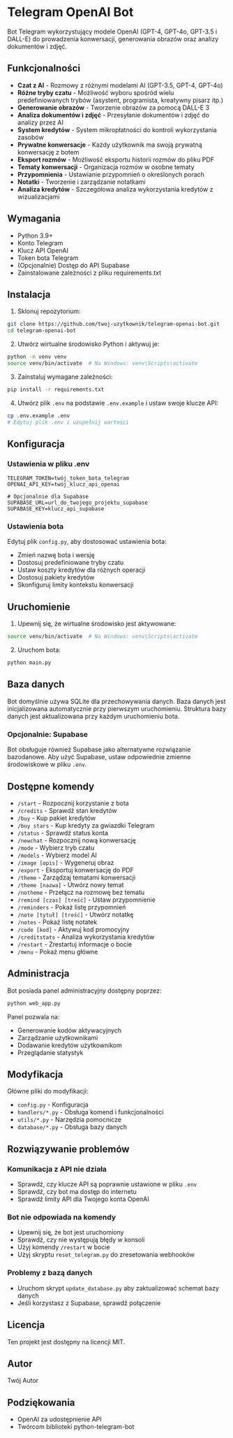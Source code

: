 # Telegram OpenAI Bot

Bot Telegram wykorzystujący modele OpenAI (GPT-4, GPT-4o, GPT-3.5 i DALL-E) do prowadzenia konwersacji, generowania obrazów oraz analizy dokumentów i zdjęć.

## Funkcjonalności

- **Czat z AI** - Rozmowy z różnymi modelami AI (GPT-3.5, GPT-4, GPT-4o)
- **Różne tryby czatu** - Możliwość wyboru spośród wielu predefiniowanych trybów (asystent, programista, kreatywny pisarz itp.)
- **Generowanie obrazów** - Tworzenie obrazów za pomocą DALL-E 3
- **Analiza dokumentów i zdjęć** - Przesyłanie dokumentów i zdjęć do analizy przez AI
- **System kredytów** - System mikropłatności do kontroli wykorzystania zasobów
- **Prywatne konwersacje** - Każdy użytkownik ma swoją prywatną konwersację z botem
- **Eksport rozmów** - Możliwość eksportu historii rozmów do pliku PDF
- **Tematy konwersacji** - Organizacja rozmów w osobne tematy
- **Przypomnienia** - Ustawianie przypomnień o określonych porach
- **Notatki** - Tworzenie i zarządzanie notatkami
- **Analiza kredytów** - Szczegółowa analiza wykorzystania kredytów z wizualizacjami

## Wymagania

- Python 3.9+
- Konto Telegram
- Klucz API OpenAI
- Token bota Telegram
- (Opcjonalnie) Dostęp do API Supabase
- Zainstalowane zależności z pliku requirements.txt

## Instalacja

1. Sklonuj repozytorium:
```bash
git clone https://github.com/twoj-uzytkownik/telegram-openai-bot.git
cd telegram-openai-bot
```

2. Utwórz wirtualne środowisko Python i aktywuj je:
```bash
python -m venv venv
source venv/bin/activate  # Na Windows: venv\Scripts\activate
```

3. Zainstaluj wymagane zależności:
```bash
pip install -r requirements.txt
```

4. Utwórz plik `.env` na podstawie `.env.example` i ustaw swoje klucze API:
```bash
cp .env.example .env
# Edytuj plik .env i uzupełnij wartości
```

## Konfiguracja

### Ustawienia w pliku .env

```
TELEGRAM_TOKEN=twój_token_bota_telegram
OPENAI_API_KEY=twój_klucz_api_openai

# Opcjonalnie dla Supabase
SUPABASE_URL=url_do_twojego_projektu_supabase
SUPABASE_KEY=klucz_api_supabase
```

### Ustawienia bota

Edytuj plik `config.py`, aby dostosować ustawienia bota:
- Zmień nazwę bota i wersję
- Dostosuj predefiniowane tryby czatu
- Ustaw koszty kredytów dla różnych operacji
- Dostosuj pakiety kredytów
- Skonfiguruj limity kontekstu konwersacji

## Uruchomienie

1. Upewnij się, że wirtualne środowisko jest aktywowane:
```bash
source venv/bin/activate  # Na Windows: venv\Scripts\activate
```

2. Uruchom bota:
```bash
python main.py
```

## Baza danych

Bot domyślnie używa SQLite dla przechowywania danych. Baza danych jest inicjalizowana automatycznie przy pierwszym uruchomieniu. Struktura bazy danych jest aktualizowana przy każdym uruchomieniu bota.

### Opcjonalnie: Supabase

Bot obsługuje również Supabase jako alternatywne rozwiązanie bazodanowe. Aby użyć Supabase, ustaw odpowiednie zmienne środowiskowe w pliku `.env`.

## Dostępne komendy

- `/start` - Rozpocznij korzystanie z bota
- `/credits` - Sprawdź stan kredytów
- `/buy` - Kup pakiet kredytów
- `/buy stars` - Kup kredyty za gwiazdki Telegram
- `/status` - Sprawdź status konta
- `/newchat` - Rozpocznij nową konwersację
- `/mode` - Wybierz tryb czatu
- `/models` - Wybierz model AI
- `/image [opis]` - Wygeneruj obraz
- `/export` - Eksportuj konwersację do PDF
- `/theme` - Zarządzaj tematami konwersacji
- `/theme [nazwa]` - Utwórz nowy temat
- `/notheme` - Przełącz na rozmowę bez tematu
- `/remind [czas] [treść]` - Ustaw przypomnienie
- `/reminders` - Pokaż listę przypomnień
- `/note [tytuł] [treść]` - Utwórz notatkę
- `/notes` - Pokaż listę notatek
- `/code [kod]` - Aktywuj kod promocyjny
- `/creditstats` - Analiza wykorzystania kredytów
- `/restart` - Zrestartuj informacje o bocie
- `/menu` - Pokaż menu główne

## Administracja

Bot posiada panel administracyjny dostępny poprzez:
```bash
python web_app.py
```

Panel pozwala na:
- Generowanie kodów aktywacyjnych
- Zarządzanie użytkownikami
- Dodawanie kredytów użytkownikom
- Przeglądanie statystyk

## Modyfikacja

Główne pliki do modyfikacji:
- `config.py` - Konfiguracja
- `handlers/*.py` - Obsługa komend i funkcjonalności
- `utils/*.py` - Narzędzia pomocnicze
- `database/*.py` - Obsługa bazy danych

## Rozwiązywanie problemów

### Komunikacja z API nie działa
- Sprawdź, czy klucze API są poprawnie ustawione w pliku `.env`
- Sprawdź, czy bot ma dostęp do internetu
- Sprawdź limity API dla Twojego konta OpenAI

### Bot nie odpowiada na komendy
- Upewnij się, że bot jest uruchomiony
- Sprawdź, czy nie występują błędy w konsoli
- Użyj komendy `/restart` w bocie
- Użyj skryptu `reset_telegram.py` do zresetowania webhooków

### Problemy z bazą danych
- Uruchom skrypt `update_database.py` aby zaktualizować schemat bazy danych
- Jeśli korzystasz z Supabase, sprawdź połączenie

## Licencja

Ten projekt jest dostępny na licencji MIT.

## Autor

Twój Autor

## Podziękowania

- OpenAI za udostępnienie API
- Twórcom biblioteki python-telegram-bot